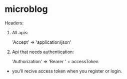 # microblog
Headers:
1) All apis:

      'Accept' => 'application/json'

2) Api that needs authentication:

      'Authorization' => 'Bearer ' + accessToken
 
 
* you'll recive access token when you register or login.
